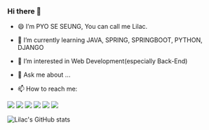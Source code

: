 ### Hi there 👋

- 😄 I’m PYO SE SEUNG, You can call me Lilac.

- 🌱 I’m currently learning JAVA, SPRING, SPRINGBOOT, PYTHON, DJANGO

- 🤔 I’m interested in Web Development(especially Back-End) 

- 💬 Ask me about ...

- 📫 How to reach me: 


<img src="https://img.shields.io/badge/Python-3766AB?style=flat-square&logo=Python&logoColor=white"/></a>
<img src="https://img.shields.io/badge/Django-3766AB?style=flat-square&logo=Django&logoColor=white"/></a>
<img src="https://img.shields.io/badge/JAVA-3766AB?style=flat-square&logo=JAVA&logoColor=white"/></a>
<img src="https://img.shields.io/badge/Spring-3766AB?style=flat-square&logo=Spring&logoColor=white"/></a>
<img src="https://img.shields.io/badge/SpringBoot-3766AB?style=flat-square&logo=SpringBoot&logoColor=white"/></a>
<img src="https://img.shields.io/badge/VisualStudioCode-3766AB?style=flat-square&logo=VisualStudioCode&logoColor=white"/></a>


![Lilac's GitHub stats](https://github-readme-stats.vercel.app/api?username=PYOSESEUNG&show_icons=true&theme=onedark)

<!--
**PYOSESEUNG/PYOSESEUNG** is a ✨ _special_ ✨ repository because its `README.md` (this file) appears on your GitHub profile.

Here are some ideas to get you started:

- 🔭 I’m currently working on ...



- 👯 I’m looking to collaborate on ...







-  Pronouns: ...

- ⚡ Fun fact: ...
-->
